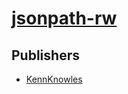 # [jsonpath-rw](https://pypi.org/project/jsonpath-rw)



## Publishers
- [KennKnowles](https://pypi.org/user/KennKnowles)

